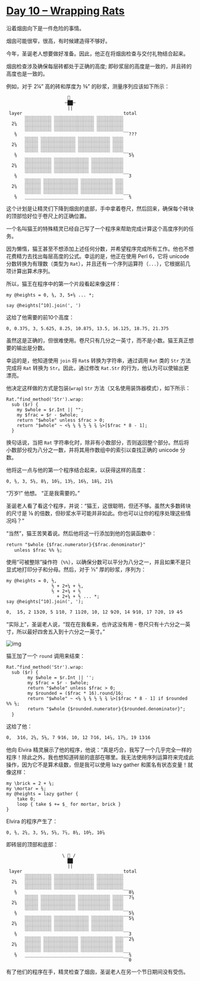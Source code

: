 # [Day 10 – Wrapping Rats](https://perl6advent.wordpress.com/2017/12/10/day-10-wrapping-rats/)

沿着烟囱向下是一件危险的事情。

烟囱可能很窄，很高，有时候建造得不够好。

今年，圣诞老人想要做好准备。因此，他正在将烟囱检查与交付礼物结合起来。

烟囱检查涉及确保每层砖都处于正确的高度; 即砂浆层的高度是一致的，并且砖的高度也是一致的。

例如，对于 2¼” 高的砖和厚度为 ⅜” 的砂浆，测量序列应该如下所示：

```
                       🎅 
                      ─██─
                       ||
 layer                                      total
       ░░░░░░░░░░ ░░░░░░░░░░░░░░░ ░░░░░░░░░░
  2¼   ░░░░░░░░░░ ░░░░░░░░░░░░░░░ ░░░░░░░░░░
       ░░░░░░░░░░ ░░░░░░░░░░░░░░░ ░░░░░░░░░░
   ⅜                                        ‾‾???
       ░░░░░ ░░░░░░░░░░░░░ ░░░░░░░░░░░░ ░░░░
  2¼   ░░░░░ ░░░░░░░░░░░░░ ░░░░░░░░░░░░ ░░░░
       ░░░░░ ░░░░░░░░░░░░░ ░░░░░░░░░░░░ ░░░░
   ⅜                                        ‾‾5⅝
       ░░░░░░░░░░ ░░░░░░░░░░░░░ ░░░░░░░░░░░░
  2¼   ░░░░░░░░░░ ░░░░░░░░░░░░░ ░░░░░░░░░░░░ 
       ░░░░░░░░░░ ░░░░░░░░░░░░░ ░░░░░░░░░░░░
   ⅜                                        ‾‾3
       ░░░░░░ ░░░░░░░░░░░░░ ░░░░░░░░░░░░ ░░░
  2¼   ░░░░░░ ░░░░░░░░░░░░░ ░░░░░░░░░░░░ ░░░ 
       ░░░░░░ ░░░░░░░░░░░░░ ░░░░░░░░░░░░ ░░░
   ⅜   _____________________________________‾‾⅜ 
```

这个计划是让精灵们下降到烟囱的底部，手中拿着卷尺，然后回来，确保每个砖块的顶部恰好位于卷尺上的正确位置。

一个名叫猫王的特殊精灵已经自己写了一个程序来帮助完成计算这个高度序列的任务。

因为懒惰，猫王甚至不想添加上述任何分数，并希望程序完成所有工作。他也不想花费精力去找出每层高度的公式。幸运的是，他正在使用 Perl 6，它将 unicode 分数转换为有理数（类型为 `Rat`），并且还有一个序列运算符（`...`），它根据前几项计算出算术序列。

所以，猫王在程序中的第一个片段看起来像这样：

```perl6
my @heights = 0, ⅜, 3, 5+⅝ ... *;

say @heights[^10].join(', ')
```

这给了他需要的前10个高度：

```
0, 0.375, 3, 5.625, 8.25, 10.875, 13.5, 16.125, 18.75, 21.375
```

虽然这是正确的，但很难使用。卷尺只有几分之一英寸，而不是小数。猫王真正想要的输出是分数。

幸运的是，他知道使用 `join` 将 `Rat`s 转换为字符串，通过调用 `Rat` 类的 `Str` 方法完成将 `Rat` 转换为 `Str`。因此，通过修改 `Rat.Str` 的行为，他认为可以使输出更漂亮。

他决定这样做的方式是包装(`wrap`) `Str` 方法（又名使用装饰器模式），如下所示：

```perl6
Rat.^find_method('Str').wrap:
  sub ($r) {
    my $whole = $r.Int || "";
    my $frac = $r - $whole;
    return "$whole" unless $frac > 0;
    return "$whole" ~ <⅛ ¼ ⅜ ½ ⅝ ¾ ⅞>[$frac * 8 - 1];
  }
```

换句话说，当把 `Rat` 字符串化时，除非有小数部分，否则返回整个部分。然后将小数部分视为八分之一数，并将其用作数组中的索引以查找正确的 unicode 分数。

他将这一点与他的第一个程序结合起来，以获得这样的高度：

```
0, ⅜, 3, 5⅝, 8¼, 10⅞, 13½, 16⅛, 18¾, 21⅜
```

“万岁!” 他想。 “正是我需要的。”

圣诞老人看了看这个程序，并说：“猫王，这很聪明，但还不够。虽然大多数砖块的尺寸是 ⅛ 的倍数，但砂浆水平可能并非如此。你也可以让你的程序处理这些情况吗？“

“当然”，猫王苦笑着说。然后他将这一行添加到他的包装函数中：

```perl6
return "$whole {$frac.numerator}⁄{$frac.denominator}"
   unless $frac %% ⅛;
```

使用“可被整除”操作符（`%%`），以确保分数可以平分为八分之一，并且如果不是只显式地打印分子和分母。然后，对于 ⅕” 厚的砂浆，序列为：

```perl6
my @heights = 0, ⅕,
                 ⅕ + 2+¼ + ⅕,
                 ⅕ + 2+¼ + ⅕
                   + 2+¼ + ⅕ ... *;
say @heights[^10].join(', ');
```

```
0,  1⁄5, 2 13⁄20, 5 1⁄10, 7 11⁄20, 10, 12 9⁄20, 14 9⁄10, 17 7⁄20, 19 4⁄5
```

“实际上”，圣诞老人说，“现在在我看来，也许这没有用 - 卷尺只有十六分之一英寸，所以最好四舍五入到十六分之一英寸。”

![img](https://perl6advent.files.wordpress.com/2017/12/tape-measure.jpg?w=1570)

猫王加了一个 `round` 调用来结束：

```perl6
Rat.^find_method('Str').wrap:
  sub ($r) {
        my $whole = $r.Int || '';
        my $frac = $r - $whole;
        return "$whole" unless $frac > 0;
        my $rounded = ($frac * 16).round/16;
        return "$whole" ~ <⅛ ¼ ⅜ ½ ⅝ ¾ ⅞>[$frac * 8 - 1] if $rounded %% ⅛;
        return "$whole {$rounded.numerator}⁄{$rounded.denominator}";
  }
```

这给了他：

```
0,  3⁄16, 2⅝, 5⅛, 7 9⁄16, 10, 12 7⁄16, 14⅞, 17¼, 19 13⁄16
```

他向 Elvira 精灵展示了他的程序，他说：“真是巧合，我写了一个几乎完全一样的程序！除此之外，我也想知道砖层的底部在哪里。我无法使用序列运算符来完成此操作，因为它不是算术级数，但是我可以使用 lazy gather 和匿名有状态变量！就像这样：

```perl6
my \brick = 2 + ¼;
my \mortar = ⅜;
my @heights = lazy gather {
    take 0;
    loop { take $ += $_ for mortar, brick }
}
```

Elvira 的程序产生了：

```
0, ⅜, 2⅝, 3, 5¼, 5⅝, 7⅞, 8¼, 10½, 10⅞
```

即砖层的顶部和底部：

```
                     \ 🎅 /
                       ██
                       ||
 layer                                      total
       ░░░░░░░░░░ ░░░░░░░░░░░░░░░ ░░░░░░░░░░
  2¼   ░░░░░░░░░░ ░░░░░░░░░░░░░░░ ░░░░░░░░░░
       ░░░░░░░░░░ ░░░░░░░░░░░░░░░ ░░░░░░░░░░
   ⅜                                        ‾‾8¼
       ░░░░░ ░░░░░░░░░░░░░ ░░░░░░░░░░░░ ░░░░‾‾7⅞
  2¼   ░░░░░ ░░░░░░░░░░░░░ ░░░░░░░░░░░░ ░░░░
       ░░░░░ ░░░░░░░░░░░░░ ░░░░░░░░░░░░ ░░░░
   ⅜                                        ‾‾5⅝
       ░░░░░░░░░░ ░░░░░░░░░░░░░ ░░░░░░░░░░░░‾‾5¼
  2¼   ░░░░░░░░░░ ░░░░░░░░░░░░░ ░░░░░░░░░░░░ 
       ░░░░░░░░░░ ░░░░░░░░░░░░░ ░░░░░░░░░░░░
   ⅜                                        ‾‾3
       ░░░░░░ ░░░░░░░░░░░░░ ░░░░░░░░░░░░ ░░░‾‾2⅝
  2¼   ░░░░░░ ░░░░░░░░░░░░░ ░░░░░░░░░░░░ ░░░ 
       ░░░░░░ ░░░░░░░░░░░░░ ░░░░░░░░░░░░ ░░░
   ⅜   _____________________________________‾‾⅜
                                            ‾‾0
```

有了他们的程序在手，精灵检查了烟囱，圣诞老人在另一个节日期间没有受伤。
